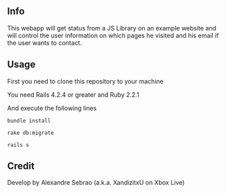## Info
This webapp will get status from a JS Library on an example website and will control the user information on which pages he visited and his email if the user wants to contact.

## Usage

First you need to clone this repository to your machine

You need Rails 4.2.4 or greater and Ruby 2.2.1

And execute the following lines
```
bundle install
```

```
rake db:migrate
```

```
rails s
```

## Credit

Develop by Alexandre Sebrao (a.k.a. XandizitxU on Xbox Live)
